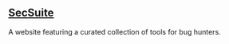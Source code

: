 ## [SecSuite](https://secsuite.redhelmet.online/)

A website featuring a curated collection of tools for bug hunters.
